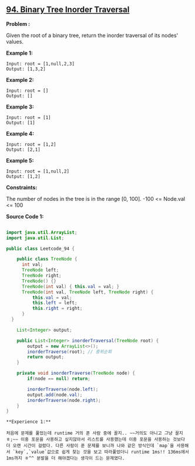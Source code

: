
## [94. Binary Tree Inorder Traversal](https://leetcode.com/problems/binary-tree-inorder-traversal/)

**Problem :**

Given the root of a binary tree, return the inorder traversal of its nodes' values.

**Example 1:**

```
Input: root = [1,null,2,3]
Output: [1,3,2]
```

**Example 2:**

```
Input: root = []
Output: []
```

**Example 3:**

```
Input: root = [1]
Output: [1]
```

**Example 4:**

```
Input: root = [1,2]
Output: [2,1]
```

**Example 5:**

```
Input: root = [1,null,2]
Output: [1,2]
```

**Constraints:**

The number of nodes in the tree is in the range [0, 100].
-100 <= Node.val <= 100

**Source Code 1:**

```java

import java.util.ArrayList;
import java.util.List;

public class Leetcode_94 {

    public class TreeNode {
      int val;
      TreeNode left;
      TreeNode right;
      TreeNode() {}
      TreeNode(int val) { this.val = val; }
      TreeNode(int val, TreeNode left, TreeNode right) {
          this.val = val;
          this.left = left;
          this.right = right;
      }
  }

    List<Integer> output;

    public List<Integer> inorderTraversal(TreeNode root) {
        output = new ArrayList<>();
        inorderTraverse(root); // 중위순회
        return output;
    }

    private void inorderTraverse(TreeNode node) {
        if(node == null) return;

        inorderTraverse(node.left);
        output.add(node.val);
        inorderTraverse(node.right);
    }
}

```

```
**Experience 1:**

처음에 문제를 풀었는데 runtime 거의 푼 사람 중에 꼴지.. ~~거의도 아니고 그냥 꼴지 ㅎ;~~ 이중 포문을 사용하고 싶지않아서 리스트를 사용했는데 이중 포문을 사용하는 것보다 더 오랜 시간이 걸렸다. 다른 사람이 푼 문제를 보니까 나와 같은 방식인데 `map`을 사용해서 `key`,`value`값으로 쉽게 찾는 것을 보고 따라풀었더니 runtime 1ms!! 136ms에서 1ms까지 ㅎ^^ 분발을 더 해야겠다는 생각이 드는 문제였다. 
